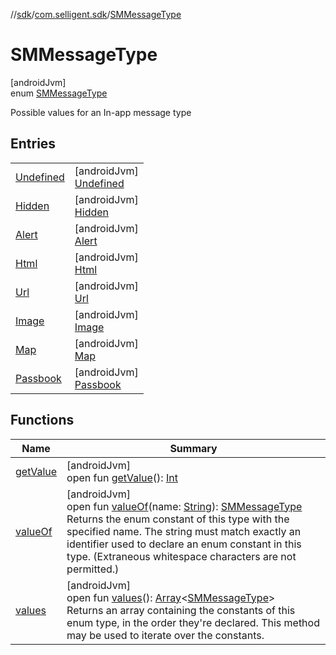 //[sdk](../../../index.md)/[com.selligent.sdk](../index.md)/[SMMessageType](index.md)

# SMMessageType

[androidJvm]\
enum [SMMessageType](index.md)

Possible values for an In-app message type

## Entries

| | |
|---|---|
| [Undefined](-undefined/index.md) | [androidJvm]<br>[Undefined](-undefined/index.md) |
| [Hidden](-hidden/index.md) | [androidJvm]<br>[Hidden](-hidden/index.md) |
| [Alert](-alert/index.md) | [androidJvm]<br>[Alert](-alert/index.md) |
| [Html](-html/index.md) | [androidJvm]<br>[Html](-html/index.md) |
| [Url](-url/index.md) | [androidJvm]<br>[Url](-url/index.md) |
| [Image](-image/index.md) | [androidJvm]<br>[Image](-image/index.md) |
| [Map](-map/index.md) | [androidJvm]<br>[Map](-map/index.md) |
| [Passbook](-passbook/index.md) | [androidJvm]<br>[Passbook](-passbook/index.md) |

## Functions

| Name | Summary |
|---|---|
| [getValue](get-value.md) | [androidJvm]<br>open fun [getValue](get-value.md)(): [Int](https://kotlinlang.org/api/latest/jvm/stdlib/kotlin/-int/index.html) |
| [valueOf](value-of.md) | [androidJvm]<br>open fun [valueOf](value-of.md)(name: [String](https://developer.android.com/reference/kotlin/java/lang/String.html)): [SMMessageType](index.md)<br>Returns the enum constant of this type with the specified name. The string must match exactly an identifier used to declare an enum constant in this type. (Extraneous whitespace characters are not permitted.) |
| [values](values.md) | [androidJvm]<br>open fun [values](values.md)(): [Array](https://kotlinlang.org/api/latest/jvm/stdlib/kotlin/-array/index.html)&lt;[SMMessageType](index.md)&gt;<br>Returns an array containing the constants of this enum type, in the order they're declared. This method may be used to iterate over the constants. |
